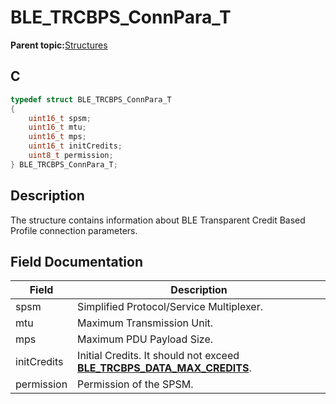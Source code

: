 # BLE\_TRCBPS\_ConnPara\_T

**Parent topic:**[Structures](GUID-C64524AB-A096-439F-822F-589F1DD85ED8.md)

## C

```c
typedef struct BLE_TRCBPS_ConnPara_T
{
    uint16_t spsm;
    uint16_t mtu;
    uint16_t mps;
    uint16_t initCredits;
    uint8_t permission;
} BLE_TRCBPS_ConnPara_T;
```

## Description

The structure contains information about BLE Transparent Credit Based Profile connection parameters.

## Field Documentation

|Field|Description|
|-----|-----------|
|spsm|Simplified Protocol/Service Multiplexer.|
|mtu|Maximum Transmission Unit.|
|mps|Maximum PDU Payload Size.|
|initCredits|Initial Credits. It should not exceed **[BLE\_TRCBPS\_DATA\_MAX\_CREDITS](GUID-0FE07287-6269-4587-BF89-D875C3FAC10E.md)**.|
|permission|Permission of the SPSM.|

